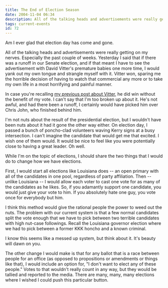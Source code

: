 ```yaml
---
title: The End of Election Season
date: 2004-11-04 06:34
description: All of the talking heads and advertisements were really getting on my nerves.  Especially the past couple of weeks.  Yesterday I said that if there was a runoff in our Senate election, and if that meant I have to see the advertisement with David Vitter's premature babies one more time, I would yank out my own tongue and strangle myself with it.  Vitter won, sparing me the horrible decision of having to watch that commercial any more or to take my own life in a most horrifying and painful manner.
tags: current-events
id: 72
---
```

Am I ever glad that election day has come and gone.

All of the talking heads and advertisements were really getting on my nerves.  Especially the past couple of weeks.  Yesterday I said that if there was a runoff in our Senate election, and if that meant I have to see the advertisement with David Vitter's premature babies one more time, I would yank out my own tongue and strangle myself with it.  Vitter won, sparing me the horrible decision of having to watch that commercial any more or to take my own life in a most horrifying and painful manner.

In case you're recalling <a href="/blog2/a-call-with-the-vitter-campaign/" class="mainbox">my previous post about Vitter</a>, he did win without the benefit of my vote.  I can't say that I'm too broken up about it.  He's not awful, and had there been a runoff, I certainly would have picked him over Chris John, who finished behind him.

I'm not nuts about the result of the presidential election, but I wouldn't have been nuts about it had it gone the other way either.  On election day, I passed a bunch of poncho-clad volunteers waving Kerry signs at a busy intersection.  I can't imagine the candidate that would get me that excited.  I wish one of them would.  It would be nice to feel like you were potentially close to having a great leader.  Oh well.

While I'm on the topic of elections, I should share the two things that I would do to change how we have elections.

First, I would start all elections like Louisiana does -- an open primary with all of the candidates in one pool, regardless of party affiliation.  Then -- unlike Louisiana -- I would allow each voter to cast one vote for as many of the candidates as he likes.  So, if you adamantly support one candidate, you would just give your vote to him.  If you absolutely hate one guy, you vote once for everybody but him.

I think this method would give the rational people the power to weed out the nuts.  The problem with our current system is that a few normal candidates split the vote enough that we have to pick between two terrible candidates with high nut-case followings.  Recall the Louisiana governor election where we had to pick between a former KKK honcho and a known criminal.  

I know this seems like a messed up system, but think about it.  It's beauty will dawn on you.

The other change I would make is that for any ballot that is a race between people for an office (as opposed to propositions or amendments or things like that), I would include an option for, "I don't want to elect any of these people."  Votes to that wouldn't really count in any way, but they would be tallied and reported to the media.  There are many, many, many elections where I wished I could push this particular button.




